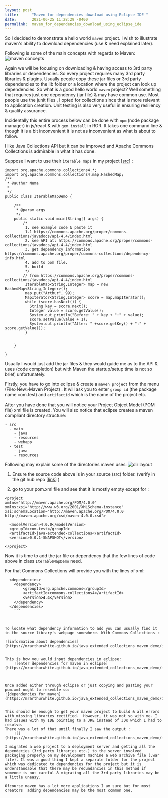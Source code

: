 ```yaml
---
layout: post
title:      "Maven for dependencies download using Eclipse IDE "
date:       2021-06-25 11:28:29 -0400
permalink:  maven_for_dependencies_download_using_eclipse_ide
---
```





So I decided to demonstrate a hello world `maven` project. I wish to illustrate maven's ability to download dependencies (use & need explained later). 

Following is some of the main concepts with regards to Maven: 
![maven concepts](https://mrarthurwhite.github.io/java_extended_collections_maven_demo/imgs/mavenconcepts.jpg)

Again we will be focusing on downloading & having access to 3rd party libraries or dependencies. So every project requires many 3rd party libraries & plugins. Usually people copy these jar files or 3rd party dependencies to the lib folder or a location where the project can look up dependencies.  So what is a good hello world `maven` project? Well something that requires just one dependency (jar file) & may have common use. Most people use the junit files , I opted for collections since that is more relevant to application creation. Unit testing is also very useful in ensuring resiliency & quality assurance. 

Incidentally this entire process below can be done with `npm` (node package manager) in js/react & with `gem install` in ROR. It takes one command line & though it is a bit inconvenient it is not as inconvenient as what is about to follow.

I like Java Collections API but it can be improved and Apache Commons Collections is admirable in what it has done.

Suppose I want to use their `iterable maps` in my project [[src](https://github.com/mrarthurwhite/java_extended_collections_maven_demo)] :

```
import org.apache.commons.collections4.*;
import org.apache.commons.collections4.map.HashedMap;
/**
 * @author Numa
 *
 */
public class IterableMapDemo {

	/**
	 * @param args
	 */
	public static void main(String[] args) {
		/* 
		 1. see example code & paste it
		 1.1 https://commons.apache.org/proper/commons-collections/javadocs/api-4.4/index.html
		 2. see API at: https://commons.apache.org/proper/commons-collections/javadocs/api-4.4/index.html
		 3. get dependency information https://commons.apache.org/proper/commons-collections/dependency-info.html
		 4. add to pom file.
		 5. build
		 */
		// from https://commons.apache.org/proper/commons-collections/javadocs/api-4.4/index.html
		 IterableMap<String,Integer> map = new HashedMap<String,Integer>();
		 map.put("Arthur", 99);
		 MapIterator<String,Integer> score = map.mapIterator();
		 while (score.hasNext()) {
		   String key = score.next();
		   Integer value = score.getValue();
		   System.out.println("Before: " + key + ":" + value);
		   score.setValue(value + 1);
		   System.out.println("After: " +score.getKey() + ":" + score.getValue());
		 }
	
		
	}

}

```

Usually I would just add the jar files & they would guide me as to the API & uses (code completion) but with Maven the startup/setup time is not so brief, unfortunately. 

Firstly, you have to go into eclipse & create a `maven project` from the menu (File>New>Maven Project) .
It will ask you to enter `group id` (the package name com.test) and `artifactid` which is the name of the project etc.


After you have  done that you will notice your Project Object Model (POM file) xml file is created. You will also notice that eclipse creates a maven compliant directory structure: 
```
- src
  - main
    - java
    - resources
    - webapp
  - test
    - java
    - resources
```

Following may explain some of the directories maven uses:
![dir layout](https://mrarthurwhite.github.io/java_extended_collections_maven_demo/imgs/standarddirslayout.jpg)

1. Ensure the source code above is in your source (src) folder. (verify in the git hub repo [[link](https://github.com/mrarthurwhite/java_extended_collections_maven_demo)] ) 

2. go to your pom.xml file and see that it is mostly empty except for : 

```
<project 
xmlns="http://maven.apache.org/POM/4.0.0" 
xmlns:xsi="http://www.w3.org/2001/XMLSchema-instance" 
xsi:schemaLocation="http://maven.apache.org/POM/4.0.0 http://maven.apache.org/xsd/maven-4.0.0.xsd">

  <modelVersion>4.0.0</modelVersion>
  <groupId>com.test</groupId>
  <artifactId>java-extended-collections</artifactId>
  <version>0.0.1-SNAPSHOT</version>
  
</project>
```

Now it is time to add the jar file or dependency that the few lines of code above in class `IterableMapDemo` need.

For that Commons Collections  will provide you with the lines of xml:


```
  <dependencies>
  	<dependency>
  		<groupId>org.apache.commons</groupId>
  		<artifactId>commons-collections4</artifactId>
  		<version>4.4</version>
  	</dependency>
  </dependencies>
	```
	
	

To locate what dependency information to add you can usually find it in the source library's webpage somewhere. With Commons Collections : 

![information about dependencies](https://mrarthurwhite.github.io/java_extended_collections_maven_demo/imgs/mavendependencyinfo.jpg)


This is how you would input dependencies in eclipse:
	![enter dependencies for maven in eclipse](https://mrarthurwhite.github.io/java_extended_collections_maven_demo/imgs/adddependency.jpg)



Once added either through eclipse or just copying and pasting your pom.xml ought to resemble so: 
![dependencies for maven](https://mrarthurwhite.github.io/java_extended_collections_maven_demo/imgs/pomafter.jpg)


This should be enough to get your maven project to build & all errors with missing libraries rectified.  However, it was not so with me. I had issues with my IDE pointing to a JRE instead of JDK which I had to resolve. 
There was a lot of that until finally I saw the output : 
	![](https://mrarthurwhite.github.io/java_extended_collections_maven_demo/imgs/output.jpg)

I migrated a web project to a deployment server and getting all the dependecies (3rd party libraries etc.) to the server involved packaging properly on my development machine a web archive file (.war file). It was a good thing I kept a separate folder for the project which was dedicated to dependencies for the project but it is understandable that there may be redundancies in this method if someone is not careful & migrating all the 3rd party libraries may be a little uneasy.

Ofcourse maven has a lot more applications I am sure but for most creators  adding dependencies may be the most common one. 

